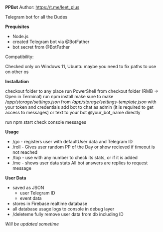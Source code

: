 **PPBot**
Author: https://t.me/leet_plus

Telegram bot for all the Dudes

**Prequisites**

- Node.js
- created Telegram bot via @BotFather
- bot secret from @BotFather

Compatibility:

Checked only on Windows 11, Ubuntu maybe you need to fix paths to use on other os

**Installation**

checkout folder to any place
run PowerShell from checkout folder (RMB -> Open in Terminal)
run npm install
make sure to make */app/storage/settings.json* from */app/storage/settings-template.json* with your token and credentials
add bot to chat as admin (it is required to get access to messages)
or text to your bot @your_bot_name directly

run npm start
check console messages

**Usage**

- /go - registers user with defaultUser data and Telegram ID
- /roll - Gives user random PP of the Day or show recieved if timeout is not reached
- /top - use with any number to check its stats, or if it is added
- /me - shows user data stats All bot answers are replies to request message

**User Data**

- saved as JSON
    - user Telegram ID
    - event data
- stores in Firebase realtime database
- all database usage logs to console in debug layer
- /deleteme fully remove user data from db including ID

*Will be updated sometime*